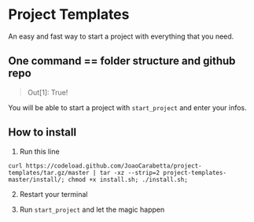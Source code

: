 # Project Templates

An easy and fast way to start a project with everything that you need.

## One command == folder structure and github repo 
> Out[1]: True!

You will be able to start a project with `start_project` and enter your infos.

## How to install

1. Run this line

`curl https://codeload.github.com/JoaoCarabetta/project-templates/tar.gz/master | tar -xz --strip=2 project-templates-master/install/; chmod +x install.sh; ./install.sh;`

2. Restart your terminal

3. Run `start_project` and let the magic happen

